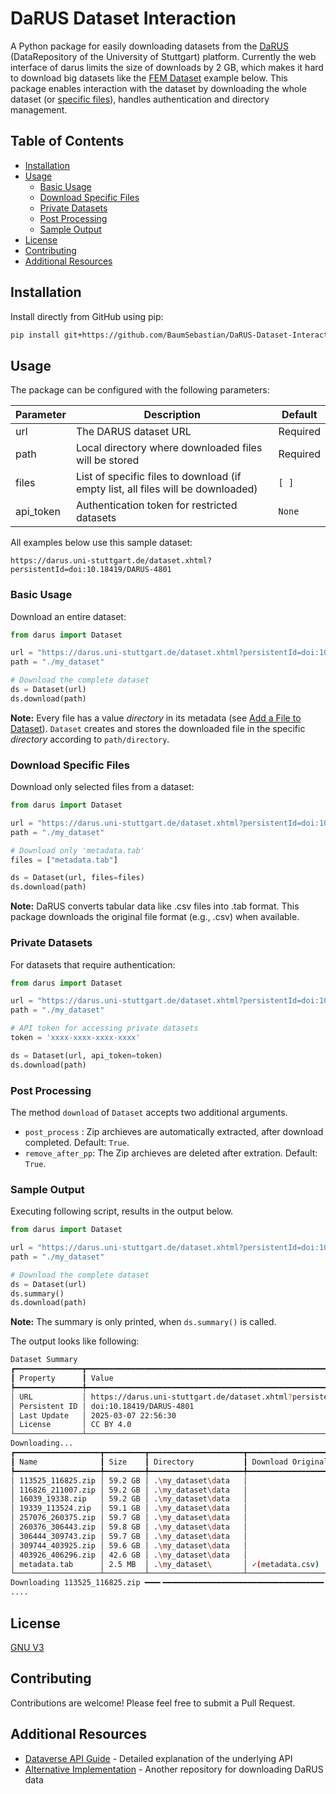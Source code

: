 # DaRUS Dataset Interaction

A Python package for easily downloading datasets from the [DaRUS](https://darus.uni-stuttgart.de/) (DataRepository of the University of Stuttgart) platform. 
Currently the web interface of darus limits the size of downloads by 2 GB, which makes it hard to download big datasets like the [FEM Dataset](https://darus.uni-stuttgart.de/dataset.xhtml?persistentId=doi:10.18419/DARUS-4801) example below. This package enables interaction with the dataset by downloading the whole dataset (or [specific files](#download-specific-files)), handles authentication and directory management.

## Table of Contents
- [Installation](#installation)
- [Usage](#usage)
  - [Basic Usage](#basic-usage)
  - [Download Specific Files](#download-specific-files)
  - [Private Datasets](#private-datasets)
  - [Post Processing](#post-processingdeletion)
  - [Sample Output](#sample-output)
- [License](#license)
- [Contributing](#contributing)
- [Additional Resources](#additional-resources)

## Installation

Install directly from GitHub using pip:

```bash
pip install git+https://github.com/BaumSebastian/DaRUS-Dataset-Interaction.git
```

## Usage

The package can be configured with the following parameters:

| Parameter | Description | Default |
|-|-|-|
| url | The DARUS dataset URL | Required |
| path | Local directory where downloaded files will be stored |Required |
| files | List of specific files to download (if empty list, all files will be downloaded) | `[ ]`|
| api_token | Authentication token for restricted datasets |`None`|

All examples below use this sample dataset:
```
https://darus.uni-stuttgart.de/dataset.xhtml?persistentId=doi:10.18419/DARUS-4801
```

### Basic Usage


Download an entire dataset:

```python
from darus import Dataset 

url = "https://darus.uni-stuttgart.de/dataset.xhtml?persistentId=doi:10.18419/DARUS-4801"
path = "./my_dataset"

# Download the complete dataset
ds = Dataset(url)
ds.download(path)
```

**Note:** Every file has a value _directory_ in its metadata (see [Add a File to Dataset](https://guides.dataverse.org/en/6.5/api/native-api.html#id90)). `Dataset` creates and stores the downloaded file in the specific _directory_ according to `path/directory`.



### Download Specific Files

Download only selected files from a dataset:

```python
from darus import Dataset 

url = "https://darus.uni-stuttgart.de/dataset.xhtml?persistentId=doi:10.18419/DARUS-4801"
path = "./my_dataset"

# Download only 'metadata.tab' 
files = ["metadata.tab"]

ds = Dataset(url, files=files)
ds.download(path)
```

**Note:** DaRUS converts tabular data like .csv files into .tab format. This package downloads the original file format (e.g., .csv) when available.

### Private Datasets

For datasets that require authentication:

```python
from darus import Dataset 

url = "https://darus.uni-stuttgart.de/dataset.xhtml?persistentId=doi:10.18419/DARUS-4801"
path = "./my_dataset"

# API token for accessing private datasets
token = 'xxxx-xxxx-xxxx-xxxx'

ds = Dataset(url, api_token=token)
ds.download(path)
```
### Post Processing 

The method `download` of `Dataset` accepts two additional arguments.
- `post_process` : Zip archieves are automatically extracted, after download completed. Default: `True`.
- `remove_after_pp`: The Zip archieves are deleted after extration. Default: `True`.

### Sample Output

Executing following script, results in the output below. 

```python
from darus import Dataset 

url = "https://darus.uni-stuttgart.de/dataset.xhtml?persistentId=doi:10.18419/DARUS-4801"
path = "./my_dataset"

# Download the complete dataset
ds = Dataset(url)
ds.summary()
ds.download(path)
```
**Note:** The summary is only printed, when `ds.summary()` is called.

The output looks like following:
```bash
Dataset Summary
┏━━━━━━━━━━━━━━━┳━━━━━━━━━━━━━━━━━━━━━━━━━━━━━━━━━━━━━━━━━━━━━━━━━━━━━━━━━━━━━━━━━━━━━━━━━━━━━━━━━━━┓
┃ Property      ┃ Value                                                                             ┃
┡━━━━━━━━━━━━━━━╇━━━━━━━━━━━━━━━━━━━━━━━━━━━━━━━━━━━━━━━━━━━━━━━━━━━━━━━━━━━━━━━━━━━━━━━━━━━━━━━━━━━┩
│ URL           │ https://darus.uni-stuttgart.de/dataset.xhtml?persistentId=doi:10.18419/DARUS-4801 │
│ Persistent ID │ doi:10.18419/DARUS-4801                                                           │
│ Last Update   │ 2025-03-07 22:56:30                                                               │
│ License       │ CC BY 4.0                                                                         │
└───────────────┴───────────────────────────────────────────────────────────────────────────────────┘
Downloading...
┏━━━━━━━━━━━━━━━━━━━┳━━━━━━━━━┳━━━━━━━━━━━━━━━━━━━━━┳━━━━━━━━━━━━━━━━━━━┳━━━━━━━━━━━━━━━━━━━━━━━━━━━━━━━━━━━━━━━━━━━━━━━━━━━━━━━━━━━━━┓
┃ Name              ┃ Size    ┃ Directory           ┃ Download Original ┃ Description                                                 ┃
┡━━━━━━━━━━━━━━━━━━━╇━━━━━━━━━╇━━━━━━━━━━━━━━━━━━━━━╇━━━━━━━━━━━━━━━━━━━╇━━━━━━━━━━━━━━━━━━━━━━━━━━━━━━━━━━━━━━━━━━━━━━━━━━━━━━━━━━━━━┩
│ 113525_116825.zip │ 59.2 GB │ .\my_dataset\data   │                   │ Contains all simulations with ID between 113525 and 116825. │
│ 116826_211007.zip │ 59.2 GB │ .\my_dataset\data   │                   │ Contains all simulations with ID between 116826 and 211007. │
│ 16039_19338.zip   │ 59.2 GB │ .\my_dataset\data   │                   │ Contains all simulations with ID between 16039 and 19338.   │
│ 19339_113524.zip  │ 59.1 GB │ .\my_dataset\data   │                   │ Contains all simulations with ID between 19339 and 113524.  │
│ 257076_260375.zip │ 59.7 GB │ .\my_dataset\data   │                   │ Contains all simulations with ID between 257076 and 260375. │
│ 260376_306443.zip │ 59.8 GB │ .\my_dataset\data   │                   │ Contains all simulations with ID between 260376 and 306443. │
│ 306444_309743.zip │ 59.7 GB │ .\my_dataset\data   │                   │ Contains all simulations with ID between 306444 and 309743. │
│ 309744_403925.zip │ 59.6 GB │ .\my_dataset\data   │                   │ Contains all simulations with ID between 309744 and 403925. │
│ 403926_406296.zip │ 42.6 GB │ .\my_dataset\data   │                   │ Contains all simulations with ID between 403926 and 406296. │
│ metadata.tab      │ 2.5 MB  │ .\my_dataset\       │ ✓(metadata.csv)   │ Metadata of the simulations.                                │
└───────────────────┴─────────┴─────────────────────┴───────────────────┴─────────────────────────────────────────────────────────────┘
Downloading 113525_116825.zip ━━━╸━━━━━━━━━━━━━━━━━━━━━━━━━━━━━━━━━━━━ 8.9% • 5.2/59.2 GB • 0:08:07 • 1:22:43 • 10.9 MB/s
....
```
## License

[GNU V3](LICENSE)

## Contributing

Contributions are welcome! Please feel free to submit a Pull Request.

## Additional Resources

- [Dataverse API Guide](https://guides.dataverse.org/en/latest/api/index.html) - Detailed explanation of the underlying API
- [Alternative Implementation](https://github.com/iswunistuttgart/darus_data_download) - Another repository for downloading DaRUS data
